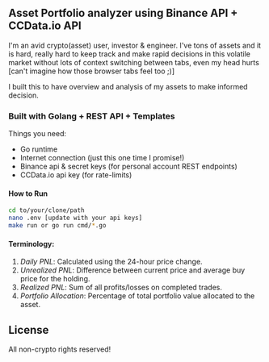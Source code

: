 ## Asset Portfolio analyzer using Binance API + CCData.io API

I'm an avid crypto(asset) user, investor & engineer. I've tons of assets and it is hard, really hard to keep track and make rapid decisions in this volatile market without lots of context switching between tabs, even my head hurts [can't imagine how those browser tabs feel too ;)]

I built this to have overview and analysis of my assets to make informed decision.

### Built with Golang + REST API + Templates

Things you need:

-   Go runtime
-   Internet connection (just this one time I promise!)
-   Binance api & secret keys (for personal account REST endpoints)
-   CCData.io api key (for rate-limits)

#### How to Run

```bash
cd to/your/clone/path
nano .env [update with your api keys]
make run or go run cmd/*.go
```

#### Terminology:

1. _Daily PNL_: Calculated using the 24-hour price change.
2. _Unrealized PNL_: Difference between current price and average buy price for the holding.
3. _Realized PNL_: Sum of all profits/losses on completed trades.
4. _Portfolio Allocation_: Percentage of total portfolio value allocated to the asset.

## License

All non-crypto rights reserved!
